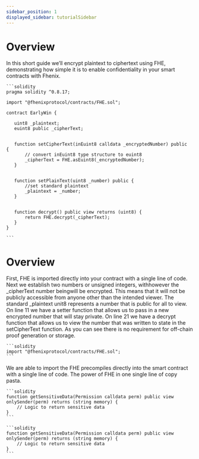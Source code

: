 ```yaml
---
sidebar_position: 1
displayed_sidebar: tutorialSidebar
---
```


# Overview

In this short guide we’ll encrypt plaintext to ciphertext using FHE, demonstrating how simple it is to enable confidentiality in your smart contracts with Fhenix.

    ```solidity
    pragma solidity ^0.8.17;
    
    import "@fhenixprotocol/contracts/FHE.sol";
    
    contract EarlyWin {
      
       uint8 _plaintext;
       euint8 public _cipherText;
    
    
       function setCipherText(inEuint8 calldata _encryptedNumber) public  {
           // convert inEuint8 type structure to euint8
           _cipherText = FHE.asEuint8(_encryptedNumber);
       }
    
    
       function setPlainText(uint8 _number) public {
           //set standard plaintext
           _plaintext = _number;
       }
    
    
       function decrypt() public view returns (uint8) {
           return FHE.decrypt(_cipherText);
       }
    }

    ```

# Overview

First, FHE is imported directly into your contract with a single line of code. Next we establish two numbers or unsigned integers, withhowever the _cipherText number beingwill be encrypted. This means that it will not be publicly accessible from anyone other than the intended viewer. The standard _plaintext unit8 represents a number that is public for all to view. On line 11 we have a setter function that allows us to pass in a new encrypted number that will stay private. On line 21 we have a decrypt function that allows us to view the number that was written to state in the setCipherText function. As you can see there is no requirement for off-chain proof generation or storage. 

    ```solidity
    import "@fhenixprotocol/contracts/FHE.sol";
    ```
We are able to import the FHE precompiles directly into the smart contract with a single line of code. The power of FHE in one single line of copy pasta. 

    ```solidity
    function getSensitiveData(Permission calldata perm) public view onlySender(perm) returns (string memory) {
        // Logic to return sensitive data
    }
    ```

    ```solidity
    function getSensitiveData(Permission calldata perm) public view onlySender(perm) returns (string memory) {
        // Logic to return sensitive data
    }
    ```
